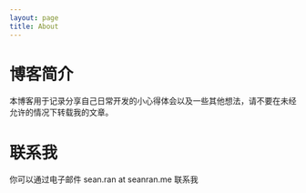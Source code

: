```yaml
---
layout: page
title: About
---
```


# 博客简介

本博客用于记录分享自己日常开发的小心得体会以及一些其他想法，请不要在未经允许的情况下转载我的文章。

# 联系我

你可以通过电子邮件 sean.ran at seanran.me 联系我